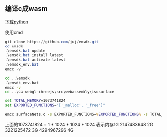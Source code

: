 ## 编译c成wasm

[下载python](https://www.python.org/)

使用cmd
```powershell
git clone https://github.com/juj/emsdk.git
cd emsdk
.\emsdk.bat update
.\emsdk.bat install latest
.\emsdk.bat activate latest
.\emsdk_env.bat
emcc -v
```

```bat
cd ..\emsdk
.\emsdk_env.bat 
emcc -v
cd ..\CG-webgl-threejs\src\webassembly\isosurface

set TOTAL_MEMORY=1073741824
set EXPORTED_FUNCTIONS="['_malloc', '_free']"

emcc surfaceNets.c -s EXPORTED_FUNCTIONS=%EXPORTED_FUNCTIONS% -s TOTAL_MEMORY=%TOTAL_MEMORY% -o surfaceNets_wasm.js
```
上面的1073741824 = 1 * 1024 * 1024 * 1024 表示内存1G
2147483648 2G
3221225472 3G
4294967296 4G